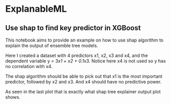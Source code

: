 # ExplanableML
## Use shap to find key predictor in XGBoost
This notebook aims to provide an example on how to use shap algorithm to explain the output of ensemble tree models.

Here I created a dataset with 4 predictors x1, x2, x3 and x4, and the dependent variable y = 3*x1 + x2 + 0.1*x3. Notice here x4 is not used so y has no correlation with x4.

The shap algorithm should be able to pick out that x1 is the most important predictor, followed by x2 and x3. And x4 should have no predictive power. 

As seen in the last plot that is exactly what shap tree explainer output plot shows. 
